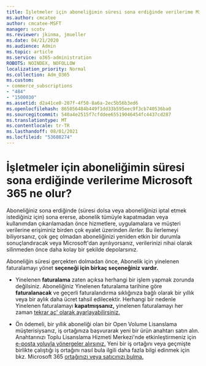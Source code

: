```yaml
---
title: İşletmeler için aboneliğimin süresi sona erdiğinde verilerime Microsoft 365 ne olur?
ms.author: cmcatee
author: cmcatee-MSFT
manager: scotv
ms.reviewer: jkinma, jmueller
ms.date: 04/21/2020
ms.audience: Admin
ms.topic: article
ms.service: o365-administration
ROBOTS: NOINDEX, NOFOLLOW
localization_priority: Normal
ms.collection: Adm_O365
ms.custom:
- commerce_subscriptions
- "484"
- "1500030"
ms.assetid: d2a41ce0-207f-4f50-8a6a-2ec5b56b3ed6
ms.openlocfilehash: 865056484b449f1dd33b595eec9f3cb740536ba0
ms.sourcegitcommit: 540a4e2515f7cfddee65519046454fc4437cd287
ms.translationtype: MT
ms.contentlocale: tr-TR
ms.lasthandoff: 08/01/2021
ms.locfileid: "53688274"
---
```

# <a name="what-happens-to-my-data-and-access-when-my-microsoft-365-for-business-subscription-ends"></a>İşletmeler için aboneliğimin süresi sona erdiğinde verilerime Microsoft 365 ne olur?

Aboneliğiniz sona erdiğinde (süresi dolsa veya aboneliğinizi iptal etmek istediğiniz için) sona ererse, abonelik tümüyle kapatmadan veya kullanımdan çıkarılamadan önce hizmetlere, uygulamalara ve müşteri verilerine erişiminiz birden çok eyalet üzerinden *ilerler.* Bu ilerlemeyi biliyorsanız, çok geç olmadan aboneliğinizi yeniden etkin bir durumla sonuçlandıracak veya Microsoft'dan ayrılıyorsanız, verilerinizi nihai olarak silinmeden önce daha kolay bir şekilde depolarsınız.
  
Aboneliğin süresi gerçekten dolmadan önce, Abonelik için yinelenen faturalamayı yönet **seçeneği için birkaç seçeneğiniz vardır.**
  
- Yinelenen **faturalama** zaten açıksa herhangi bir işlem yapmak zorunda değilsiniz. Aboneliğiniz Yinelenen faturalama tarihine göre **faturalanacak** ve geçerli faturalandırma sıklığınıza bağlı olarak bir yıllık veya bir aylık daha ücret tahsil edilecektir. Herhangi bir nedenle Yinelenen faturalamayı **kapatmışsanız,** yinelenen faturalamayı her zaman [tekrar aç' olarak ayarlayabilirsiniz.](https://docs.microsoft.com/microsoft-365/commerce/subscriptions/renew-your-subscription#turn-recurring-billing-off-or-on)

- Ön ödemeli, bir yıllık aboneliği olan bir Open Volume Lisanslama müşterisiysanız, iş ortağınıza başvurarak yeni bir ürün anahtarı satın alın. Anahtarınızı Toplu Lisanslama Hizmeti Merkezi'nde etkinleştirmeniz için [e-posta yoluyla yönergeler alırsınız.](https://go.microsoft.com/fwlink/p/?LinkID=282016) Yeni bir iş ortağını veya geçmişte birlikte çalıştığı iş ortağını nasıl bula ilgili daha fazla bilgi edinmek için bkz. Microsoft 365 [ortağınızı veya satıcınızı bulma.](https://docs.microsoft.com/microsoft-365/admin/manage/find-your-partner-or-reseller)